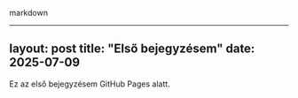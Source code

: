 markdown 

---
layout: post
title: "Első bejegyzésem"
date: 2025-07-09
---
Ez az első bejegyzésem GitHub Pages alatt.
